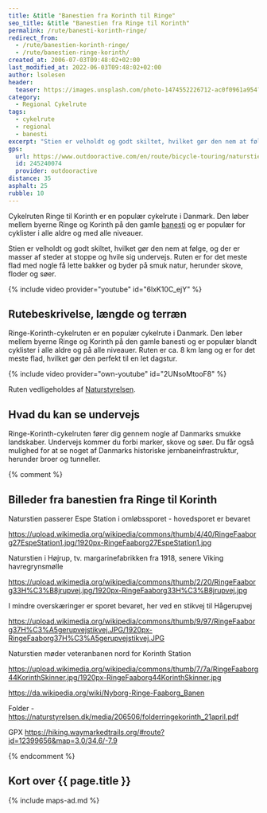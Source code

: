 ```yaml
---
title: &title "Banestien fra Korinth til Ringe"
seo_title: &title "Banestien fra Ringe til Korinth"
permalink: /rute/banesti-korinth-ringe/
redirect_from:
  - /rute/banestien-korinth-ringe/
  - /rute/banestien-ringe-korinth/
created_at: 2006-07-03T09:48:02+02:00
last_modified_at: 2022-06-03T09:48:02+02:00
author: lsolesen
header:
  teaser: https://images.unsplash.com/photo-1474552226712-ac0f0961a954?ixlib=rb-1.2.1&ixid=eyJhcHBfaWQiOjEyMDd9&auto=format&fit=crop&h=300&w=400&q=10
category:
  - Regional Cykelrute
tags:
  - cykelrute
  - regional
  - banesti
excerpt: "Stien er velholdt og godt skiltet, hvilket gør den nem at følge, og der er masser af steder at stoppe og hvile sig undervejs. Ruten er for det meste flad med nogle få lette bakker og byder på smuk natur, herunder skove, floder og søer."
gps:
  url: https://www.outdooractive.com/en/route/bicycle-touring/naturstien-ringe-korinth/245240074/
  id: 245240074
  provider: outdooractive
distance: 35
asphalt: 25
rubble: 10
---
```


Cykelruten Ringe til Korinth er en populær cykelrute i Danmark. Den løber mellem byerne Ringe og Korinth på den gamle [banesti](/banestier-i-danmark/) og er populær for cyklister i alle aldre og med alle niveauer.

Stien er velholdt og godt skiltet, hvilket gør den nem at følge, og der er masser af steder at stoppe og hvile sig undervejs. Ruten er for det meste flad med nogle få lette bakker og byder på smuk natur, herunder skove, floder og søer.

{% include video provider="youtube" id="6lxK10C_ejY" %}

## Rutebeskrivelse, længde og terræn

Ringe-Korinth-cykelruten er en populær cykelrute i Danmark. Den løber mellem byerne Ringe og Korinth på den gamle banesti og er populær blandt cyklister i alle aldre og på alle niveauer. Ruten er ca. 8 km lang og er for det meste flad, hvilket gør den perfekt til en let dagstur.

{% include video provider="own-youtube" id="2UNsoMtooF8" %}

Ruten vedligeholdes af [Naturstyrelsen](https://naturstyrelsen.dk/naturbeskyttelse/naturprojekter/naturstien-ringe-korinth/).

## Hvad du kan se undervejs

Ringe-Korinth-cykelruten fører dig gennem nogle af Danmarks smukke landskaber. Undervejs kommer du forbi marker, skove og søer. Du får også mulighed for at se noget af Danmarks historiske jernbaneinfrastruktur, herunder broer og tunneller.

{% comment %}

## Billeder fra banestien fra Ringe til Korinth

Naturstien passerer Espe Station i omløbssporet - hovedsporet er bevaret

https://upload.wikimedia.org/wikipedia/commons/thumb/4/40/RingeFaaborg27EspeStation1.jpg/1920px-RingeFaaborg27EspeStation1.jpg

Naturstien i Højrup, tv. margarinefabrikken fra 1918, senere Viking havregrynsmølle

https://upload.wikimedia.org/wikipedia/commons/thumb/2/20/RingeFaaborg33H%C3%B8jrupvej.jpg/1920px-RingeFaaborg33H%C3%B8jrupvej.jpg

I mindre overskæringer er sporet bevaret, her ved en stikvej til Hågerupvej

https://upload.wikimedia.org/wikipedia/commons/thumb/9/97/RingeFaaborg37H%C3%A5gerupvejstikvej.JPG/1920px-RingeFaaborg37H%C3%A5gerupvejstikvej.JPG



Naturstien møder veteranbanen nord for Korinth Station

https://upload.wikimedia.org/wikipedia/commons/thumb/7/7a/RingeFaaborg44KorinthSkinner.jpg/1920px-RingeFaaborg44KorinthSkinner.jpg

https://da.wikipedia.org/wiki/Nyborg-Ringe-Faaborg_Banen



Folder - https://naturstyrelsen.dk/media/206506/folderringekorinth_21april.pdf



GPX https://hiking.waymarkedtrails.org/#route?id=12399656&map=3.0/34.6/-7.9

{% endcomment %}

## Kort over {{ page.title }}

{% include maps-ad.md %}
